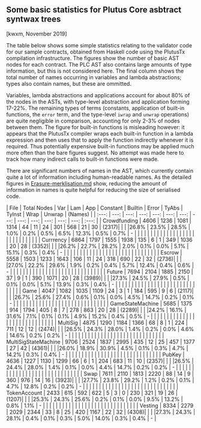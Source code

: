 ## Some basic statistics for Plutus Core asbtract syntwax trees

[kwxm, November 2019]

The table below shows some simple statistics relating to the validator
code for our sample contracts, obtained from Haskell code using the
PlutusTx compilation infrastructure.  The figures show the number of
basic AST nodes for each contract.  The PLC AST also contains large
amounts of type information, but this is not considered here.  The
final column shows the total number of names occurring in variables
and lambda abstractions; types also contain names, but these are
ommitted.

Variables, lambda abstractions and applications account for about 80%
of the nodes in the ASTs, with type-level abstraction and application
forming 17-22%.  The remaining types of terms (constants, application
of built-in functions, the `error` term, and the type-level `iwrap`
and `unwrap` operations) are quite negligible in comparison,
accounting for only 2-3% of nodes between them.  The figure for
built-in functions is misleading however: it appears that the PlutusTx
compiler wraps each built-in function in a lambda expression and then
uses that to apply the function indirectly whenever it is required.
Thus potentially expensive built-in functions may be applied much
more often than the bare figures suggest.  No attempt was made here to
track how many indirect calls to built-in functions were made.

There are significant numbers of names in the AST, which currently
contain quite a lot of information including human-readable names.  As
the detailed figures in
[Erasure-merklisation.md](./Erasure-Merklisation.md) show, reducing
the amount of information in names is quite helpful for reducing the
size of serialised code.


| File | Total Nodes | Var | Lam | App | Constant | Builtin | Error | TyAbs | TyInst | Wrap | Unwrap | (Names) |
| :---: | ---: | ---: | ---: | ---: | ---: | ---: | ---: | ---: | ---: | ---: | ---: | ---: | :---: | 
| Crowdfunding | 4606 | 1236 | 1081 | 1314 | 44 | 11 | 24 | 301 | 568 | 21 | 30 | (2317)| 
|       |       |26.8% | 23.5% | 28.5% | 1.0% | 0.2% | 0.5% | 6.5% | 12.3% | 0.5% | 0.7% | - | 
| | | | | | | | | | | | | |
| | | | | | | | | | | | | |
| Currrency | 6864 | 1797 | 1555 | 1938 | 135 | 6 | 1 | 349 | 1036 | 20 | 28 | (3352)| 
|       |       |26.2% | 22.7% | 28.2% | 2.0% | 0.1% | 0.0% | 5.1% | 15.1% | 0.3% | 0.4% | - | 
| | | | | | | | | | | | | |
| | | | | | | | | | | | | |
| Escrow | 5558 | 1503 | 1233 | 1643 | 106 | 11 | 24 | 318 | 690 | 22 | 32 | (2736)| 
|       |       |27.0% | 22.2% | 29.6% | 1.9% | 0.2% | 0.4% | 5.7% | 12.4% | 0.4% | 0.6% | - | 
| | | | | | | | | | | | | |
| | | | | | | | | | | | | |
| Future | 7694 | 2104 | 1885 | 2150 | 37 | 9 | 1 | 390 | 1071 | 20 | 28 | (3989)| 
|       |       |27.3% | 24.5% | 27.9% | 0.5% | 0.1% | 0.0% | 5.1% | 13.9% | 0.3% | 0.4% | - | 
| | | | | | | | | | | | | |
| | | | | | | | | | | | | |
| Game | 4047 | 1082 | 1035 | 1109 | 24 | 3 | 1 | 184 | 595 | 9 | 6 | (2117)| 
|       |       |26.7% | 25.6% | 27.4% | 0.6% | 0.1% | 0.0% | 4.5% | 14.7% | 0.2% | 0.1% | - | 
| | | | | | | | | | | | | |
| | | | | | | | | | | | | |
| GameStateMachine | 5685 | 1375 | 914 | 1794 | 405 | 8 | 7 | 278 | 863 | 20 | 28 | (2289)| 
|       |       |24.2% | 16.1% | 31.6% | 7.1% | 0.1% | 0.1% | 4.9% | 15.2% | 0.4% | 0.5% | - | 
| | | | | | | | | | | | | |
| | | | | | | | | | | | | |
| MultiSig | 4875 | 1290 | 1184 | 1366 | 68 | 8 | 1 | 224 | 711 | 12 | 12 | (2474)| 
|       |       |26.5% | 24.3% | 28.0% | 1.4% | 0.2% | 0.0% | 4.6% | 14.6% | 0.2% | 0.2% | - | 
| | | | | | | | | | | | | |
| | | | | | | | | | | | | |
| MultiSigStateMachine | 9706 | 2524 | 1837 | 2995 | 435 | 12 | 25 | 457 | 1377 | 27 | 42 | (4361)| 
|       |       |26.0% | 18.9% | 30.9% | 4.5% | 0.1% | 0.3% | 4.7% | 14.2% | 0.3% | 0.4% | - | 
| | | | | | | | | | | | | |
| | | | | | | | | | | | | |
| PubKey | 4636 | 1227 | 1130 | 1299 | 66 | 6 | 1 | 204 | 683 | 11 | 10 | (2357)| 
|       |       |26.5% | 24.4% | 28.0% | 1.4% | 0.1% | 0.0% | 4.4% | 14.7% | 0.2% | 0.2% | - | 
| | | | | | | | | | | | | |
| | | | | | | | | | | | | |
| Swap | 7611 | 2110 | 1813 | 2220 | 88 | 14 | 9 | 360 | 976 | 14 | 16 | (3923)| 
|       |       |27.7% | 23.8% | 29.2% | 1.2% | 0.2% | 0.1% | 4.7% | 12.8% | 0.2% | 0.2% | - | 
| | | | | | | | | | | | | |
| | | | | | | | | | | | | |
| TokenAccount | 2433 | 615 | 592 | 622 | 5 | 3 | 0 | 230 | 321 | 19 | 26 | (1207)| 
|       |       |25.3% | 24.3% | 25.6% | 0.2% | 0.1% | 0.0% | 9.5% | 13.2% | 0.8% | 1.1% | - | 
| | | | | | | | | | | | | |
| | | | | | | | | | | | | |
| Vesting | 8334 | 2279 | 2029 | 2344 | 33 | 8 | 25 | 420 | 1167 | 22 | 32 | (4308)| 
|       |       |27.3% | 24.3% | 28.1% | 0.4% | 0.1% | 0.3% | 5.0% | 14.0% | 0.3% | 0.4% | - | 
